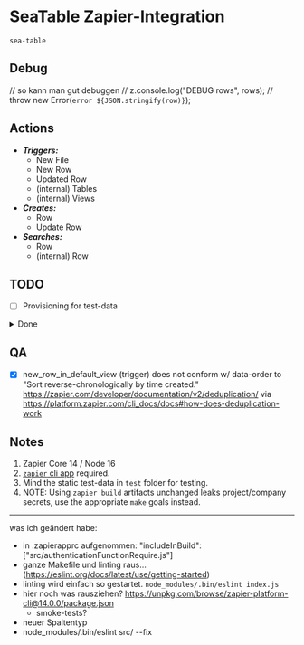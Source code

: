 # SeaTable Zapier-Integration

`sea-table`


## Debug

  // so kann man gut debuggen
  // z.console.log("DEBUG rows", rows);
  // throw new Error(`error ${JSON.stringify(row)}`);


## Actions

* ***Triggers:***
    * New File
    * New Row
    * Updated Row
    * (internal) Tables
    * (internal) Views
* ***Creates:***
    * Row
    * Update Row
* ***Searches:***
    * Row
    * (internal) Row

## TODO

* [ ] Provisioning for test-data

<details>
  <summary>Done</summary>

## Done

* [DEV-1: Version 2.0.0 Release Done-Log](doc/dev-1-v2.0.0-release.md)

</details>

## QA

* [x] new_row_in_default_view (trigger) does not conform w/ data-order to "Sort reverse-chronologically by time
  created." <https://zapier.com/developer/documentation/v2/deduplication/>
  via <https://platform.zapier.com/cli_docs/docs#how-does-deduplication-work>

## Notes

1. Zapier Core 14 / Node 16
2. [`zapier` cli app][ZAPIER-CLI] required.
3. Mind the static test-data in `test` folder for testing.
4. NOTE: Using `zapier build` artifacts unchanged leaks project/company
   secrets, use the appropriate `make` goals instead.

[ZAPIER-CLI]: https://platform.zapier.com/cli_tutorials/getting-started#installing-the-cli

---------

was ich geändert habe:
- in .zapierapprc aufgenommen: "includeInBuild": ["src/authenticationFunctionRequire.js"]
- ganze Makefile und linting raus... (https://eslint.org/docs/latest/use/getting-started) 
- linting wird einfach so gestartet. `node_modules/.bin/eslint index.js`
- hier noch was rausziehen? https://unpkg.com/browse/zapier-platform-cli@14.0.0/package.json 
  - smoke-tests?
- neuer Spaltentyp
- node_modules/.bin/eslint src/ --fix
